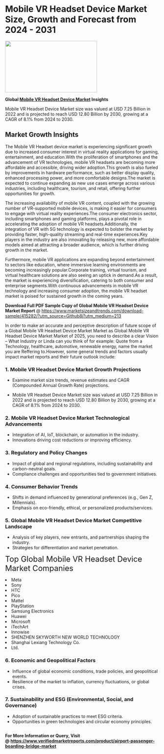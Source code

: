 <H1>Mobile VR Headset Device Market Size, Growth and Forecast from 2024 - 2031</H1><img class="aligncenter size-medium wp-image-584254" src="https://thirdeyenews.in/wp-content/uploads/2024/09/Global-Market-Research-300x168.jpeg" alt="" width="300" height="168" /><p><strong>Global&nbsp;<a href="https://www.marketsizeandtrends.com/download-sample/415282/?utm_source=Github8j?utm_medium=213">Mobile VR Headset Device Market</a> Insights</strong></p><p>Mobile VR Headset Device Market size was valued at USD 7.25 Billion in 2022 and is projected to reach USD 12.80 Billion by 2030, growing at a CAGR of 8.1% from 2024 to 2030.</p><p><h2>Market Growth Insights</h2> <p>The Mobile VR Headset device market is experiencing significant growth due to increased consumer interest in virtual reality applications for gaming, entertainment, and education.With the proliferation of smartphones and the advancement of VR technologies, mobile VR headsets are becoming more affordable and accessible, driving wider adoption.This growth is also fueled by improvements in hardware performance, such as better display quality, enhanced processing power, and more comfortable designs.The market is expected to continue expanding as new use cases emerge across various industries, including healthcare, tourism, and retail, offering further opportunities for growth.</p> <p>The increasing availability of mobile VR content, coupled with the growing number of VR-supported mobile devices, is making it easier for consumers to engage with virtual reality experiences.The consumer electronics sector, including smartphones and gaming platforms, plays a pivotal role in accelerating the adoption of mobile VR headsets.Additionally, the integration of VR with 5G technology is expected to bolster the market by providing faster, high-quality streaming and real-time experiences.Key players in the industry are also innovating by releasing new, more affordable models aimed at attracting a broader audience, which is further driving growth in the market.</p> <p>Furthermore, mobile VR applications are expanding beyond entertainment to sectors like education, where immersive learning environments are becoming increasingly popular.Corporate training, virtual tourism, and virtual healthcare solutions are also seeing an uptick in demand.As a result, the market is experiencing diversification, catering to both consumer and enterprise segments.With continuous advancements in mobile VR technology and increasing consumer adoption, the mobile VR headset market is poised for sustained growth in the coming years.</p> <p><span class=""><strong>Download Full PDF Sample Copy of Global Mobile VR Headset Device Market Report</strong> @ <a href="https://www.marketsizeandtrends.com/download-sample/415282/?utm_source=Github8j?utm_medium=213" target="_blank">https://www.marketsizeandtrends.com/download-sample/415282/?utm_source=Github8j?utm_medium=213</a></span></p><p>In order to make an accurate and perceptive description of future scope of a Global&nbsp;Mobile VR Headset Device Market Market as Global&nbsp;Mobile VR Headset Device Market Market of 2025, you need to describe a clear Vision &ndash; What Industry or Linda can you think of for example: Quote from a Technology, healthcare, automotive, renewable energy, name the market you are Reffering to.However, some general trends and factors usually impact market reports and their future outlook include:</p><h3>1.&nbsp;<strong>Mobile VR Headset Device Market Growth Projections</strong></h3><ul><li>Examine market size trends, revenue estimates and CAGR (Compounded Annual Growth Rate) projections.</li><li><p>Mobile VR Headset Device Market size was valued at USD 7.25 Billion in 2022 and is projected to reach USD 12.80 Billion by 2030, growing at a CAGR of 8.1% from 2024 to 2030.</p></li></ul><h3>2.&nbsp;<strong>Mobile VR Headset Device Market Technological Advancements</strong></h3><ul><li>Integration of AI, IoT, blockchain, or automation in the industry.</li><li>Innovations driving cost reductions or improving efficiency.</li></ul><h3>3.&nbsp;<strong>Regulatory and Policy Changes</strong></h3><ul><li>Impact of global and regional regulations, including sustainability and carbon-neutral goals.</li><li>Compliance challenges and opportunities tied to government initiatives.</li></ul><h3>4.&nbsp;<strong>Consumer Behavior Trends</strong></h3><ul><li>Shifts in demand influenced by generational preferences (e.g., Gen Z, Millennials).</li><li>Emphasis on eco-friendly, ethical, or personalized products/services.</li></ul><h3>5.&nbsp;<strong>Global Mobile VR Headset Device Market Competitive Landscape</strong></h3><ul><li>Analysis of key players, new entrants, and partnerships shaping the industry.</li><li>Strategies for differentiation and market penetration.</li></ul><p data-pm-slice="1 1 []"><span style="color: inherit; font-family: inherit; font-size: 25px;">Top Global Mobile VR Headset Device Market Companies</span></p><div class="" data-test-id=""><p><li>Meta</li><li> Sony</li><li> HTC</li><li> Pico</li><li> Mattel</li><li> PlayStation</li><li> Samsung Electronics</li><li> Huawei</li><li> Microsoft</li><li> iTechArt</li><li> Innowise</li><li> SHENZHEN SKYWORTH NEW WORLD TECHNOLOGY</li><li> Shanghai Lexiang Technology Co.</li><li>Ltd.</li></p></div><h3>6.&nbsp;<strong>Economic and Geopolitical Factors</strong></h3><ul><li>Influence of global economic conditions, trade policies, and geopolitical events.</li><li>Resilience of the market to inflation, currency fluctuations, or global crises.</li></ul><h3>7.&nbsp;<strong>Sustainability and ESG (Environmental, Social, and Governance)</strong></h3><ul><li>Adoption of sustainable practices to meet ESG criteria.</li><li>Opportunities in green technologies and circular economy principles.</li></ul><h2><strong style="font-size: 14px;">For More Information or Query, Visit @&nbsp;</strong><a style="background-color: #ffffff; font-size: 14px;" href="https://www.marketsizeandtrends.com/report/mobile-vr-headset-device-market/" target="_blank">https://www.verifiedmarketreports.com/product/airport-passenger-boarding-bridge-market</a></h2>